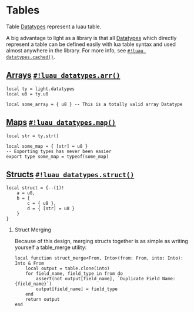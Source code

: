 # Tables

Table [Datatypes](../../index.md#what-is-a-datatype) represent a luau table.

A big advantage to light as a library is that all [Datatypes](../../index.md#what-is-a-datatype) which directly represent a table can be
defined easily with lua table syntax and used almost anywhere in the library. For more info, see
[`#!luau datatypes.cached()`](../cached.md).

## [Arrays](./arr.md) [`#!luau datatypes.arr()`](./arr.md#function-lightdatatypesarr)

```luau
local ty = light.datatypes
local u8 = ty.u8

local some_array = { u8 } -- This is a totally valid array Datatype
```

## [Maps](./map.md) [`#!luau datatypes.map()`](./map.md#function-lightdatatypesmap)

```luau
local str = ty.str()

local some_map = { [str] = u8 }
-- Exporting types has never been easier
export type some_map = typeof(some_map)
```

## [Structs](./struct.md) [`#!luau datatypes.struct()`](./struct.md#function-lightdatatypesstruct)

```luau
local struct = {--(1)!
    a = u8,
    b = {
        c = { u8 },
        d = { [str] = u8 }
    }
}
```

1. Struct Merging

    Because of this design, merging structs together is as simple as writing yourself a table_merge utility:

    ```luau title='struct_merge.luau'
    local function struct_merge<From, Into>(from: From, into: Into): Into & From
        local output = table.clone(into)
        for field_name, field_type in from do
            assert(not output[field_name], `Duplicate Field Name: {field_name}`)
            output[field_name] = field_type
        end
        return output
    end
    ```
